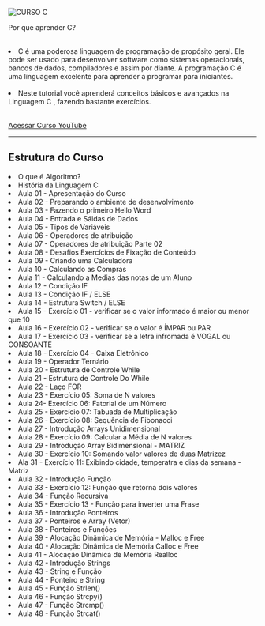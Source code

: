 ![CURSO C](https://user-images.githubusercontent.com/27355729/90344244-d9a20400-dfe5-11ea-8f9e-b6f75248fbd6.png)




Por que aprender C? <br><br>

<li>C é uma poderosa linguagem de programação de propósito geral. Ele pode ser usado para desenvolver software como sistemas operacionais, bancos de dados, compiladores e assim por diante. A programação C é uma linguagem excelente para aprender a programar para iniciantes.</li><br>

<li>Neste tutorial você aprenderá conceitos básicos e avançados na Linguagem C , fazendo bastante exercícios.</li><br>

<a href="https://www.youtube.com/watch?v=nDFJ3HXEJ_Q&list=PLFYSYBoGvrkvYwT8PdsBP03tdPhyuFtK0&index=1" target="_blank"> Acessar Curso YouTube</a>

<hr>
<h2> Estrutura do Curso</h2>


<li> O que é Algoritmo? </li>
<li>História da Linguagem C </li>
<li>Aula 01 - Apresentação do Curso </li>
<li>Aula 02 - Preparando o ambiente de desenvolvimento </li>
<li>Aula 03 - Fazendo o primeiro Hello Word </li>
<li>Aula 04 - Entrada e Sáidas de Dados </li>
<li>Aula 05 - Tipos de Variáveis </li>
<li>Aula 06 - Operadores de atribuição </li>
<li>Aula 07 - Operadores de atribuição Parte 02 </li>
<li>Aula 08 - Desafios Exercícios de Fixação de Conteúdo </li>
<li>Aula 09 - Criando uma Calculadora </li>
<li>Aula 10 - Calculando as Compras </li>
<li>Aula 11 - Calculando a Medias das notas de um Aluno  </li>
<li>Aula 12 - Condição IF </li>
<li>Aula 13 - Condição IF / ELSE </li>
<li>Aula 14 - Estrutura Switch / ELSE </li>
<li>Aula 15 - Exercício 01 - verificar se o valor informado é maior ou menor que 10 </li>
<li>Aula 16 - Exercício 02 - verificar se o valor é ÍMPAR ou PAR </li>
<li>Aula 17 - Exercício 03 - verificar se a letra infromada é VOGAL ou CONSOANTE </li>
<li>Aula 18 - Exercício 04 - Caixa Eletrônico </li>
<li>Aula 19 - Operador Ternário </li>
<li>Aula 20 - Estrutura de Controle While </li>
<li>Aula 21 - Estrutura de Controle Do While </li>
<li>Aula 22 -  Laço FOR </li>
<li>Aula 23 - Exercício 05: Soma de N valores </li>
<li>Aula 24- Exercício 06: Fatorial de um Número  </li>
<li>Aula 25 - Exercício 07: Tabuada de Multiplicação  </li>
<li>Aula 26 - Exercício 08: Sequência de Fibonacci </li>
<li>Aula 27 - Introdução Arrays Unidimensional  </li>
<li>Aula 28  - Exercício 09: Calcular a Média de N valores  </li>
<li>Aula 29 - Introdução Array Bidimensional - MATRIZ </li>
<li>Aula 30 - Exercício 10: Somando valor valores de duas Matrizez </li>
<li>Ala 31 - Exercício 11: Exibindo cidade, temperatra e dias da semana - Matriz</li>
<li>Aula 32 - Introdução Função  </li>
<li>Aula 33 - Exercício 12: Função que retorna dois valores </li>
<li>Aula 34 - Função Recursiva </li>
<li>Aula 35 - Exercício 13 - Função para inverter uma Frase </li>
<li>Aula 36 - Introdução Ponteiros </li>
<li>Aula 37 - Ponteiros e Array (Vetor) </li>
<li>Aula 38 - Ponteiros e Funções </li>
<li>Aula 39 - Alocação Dinâmica de Memória - Malloc e Free </li>
<li>Aula 40 - Alocação Dinâmica de Memória Calloc e Free </li>
<li>Aula 41 - Alocação Dinâmica de Memória Realloc </li>
<li>Aula 42 - Introdução Strings </li>
<li>Aula 43 - String e Função </li>
<li>Aula 44 - Ponteiro e String </li>
<li>Aula 45 - Função Strlen() </li>
<li>Aula 46 - Função Strcpy() </li>
<li>Aula 47 - Função Strcmp() </li>
<li>Aula 48 - Função Strcat() </li>
